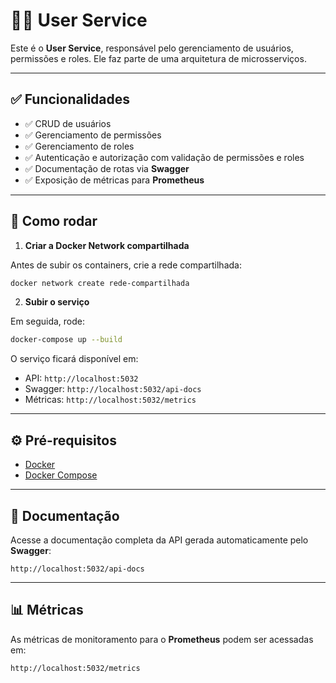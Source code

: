 
# 🧑‍💻 User Service

Este é o **User Service**, responsável pelo gerenciamento de usuários, permissões e roles. Ele faz parte de uma arquitetura de microsserviços.

---

## ✅ Funcionalidades

- ✅ CRUD de usuários
- ✅ Gerenciamento de permissões
- ✅ Gerenciamento de roles
- ✅ Autenticação e autorização com validação de permissões e roles
- ✅ Documentação de rotas via **Swagger**
- ✅ Exposição de métricas para **Prometheus**

---

## 🚀 Como rodar

1. **Criar a Docker Network compartilhada**

Antes de subir os containers, crie a rede compartilhada:

```bash
docker network create rede-compartilhada
```

2. **Subir o serviço**

Em seguida, rode:

```bash
docker-compose up --build
```

O serviço ficará disponível em:

- API: `http://localhost:5032`
- Swagger: `http://localhost:5032/api-docs`
- Métricas: `http://localhost:5032/metrics`

---

## ⚙️ Pré-requisitos

- [Docker](https://www.docker.com/)
- [Docker Compose](https://docs.docker.com/compose/)

---

## 📖 Documentação

Acesse a documentação completa da API gerada automaticamente pelo **Swagger**:

```
http://localhost:5032/api-docs
```

---

## 📊 Métricas

As métricas de monitoramento para o **Prometheus** podem ser acessadas em:

```
http://localhost:5032/metrics
```
